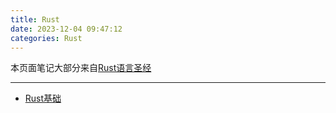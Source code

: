 ```yaml
---
title: Rust
date: 2023-12-04 09:47:12
categories: Rust
---
```


本页面笔记大部分来自[Rust语言圣经](http://course.rs/basic/base-type/statement-expression.html)

---

- [Rust基础](/rust/basic)